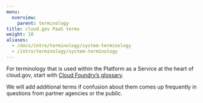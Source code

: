 ```yaml
---
menu:
  overview:
    parent: terminology
title: cloud.gov PaaS terms
weight: 10
aliases:
  - /docs/intro/terminology/system-terminology
  - /intro/terminology/system-terminology
---
```


For terminology that is used within the Platform as a Service at the heart of cloud.gov, start with [Cloud Foundry’s glossary](http://docs.cloudfoundry.org/concepts/glossary.html).

We will add additional terms if confusion about them comes up frequently in questions from partner agencies or the public.
